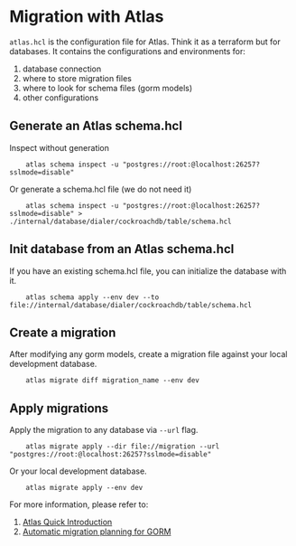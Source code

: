 # Migration with Atlas

`atlas.hcl` is the configuration file for Atlas.
Think it as a terraform but for databases.
It contains the configurations and environments for:
1. database connection
2. where to store migration files
3. where to look for schema files (gorm models)
4. other configurations

## Generate an Atlas schema.hcl
Inspect without generation
```
    atlas schema inspect -u "postgres://root:@localhost:26257?sslmode=disable"
```
Or generate a schema.hcl file (we do not need it)
```
    atlas schema inspect -u "postgres://root:@localhost:26257?sslmode=disable" > ./internal/database/dialer/cockroachdb/table/schema.hcl
```

## Init database from an Atlas schema.hcl
If you have an existing schema.hcl file, you can initialize the database with it.
```
    atlas schema apply --env dev --to file://internal/database/dialer/cockroachdb/table/schema.hcl
```

## Create a migration
After modifying any gorm models, create a migration file against your local development database.
```
    atlas migrate diff migration_name --env dev
```

## Apply migrations
Apply the migration to any database via `--url` flag.
```
    atlas migrate apply --dir file://migration --url "postgres://root:@localhost:26257?sslmode=disable"
```

Or your local development database.
```
    atlas migrate apply --env dev
```

For more information, please refer to:
1. [Atlas Quick Introduction](https://atlasgo.io/getting-started/)
2. [Automatic migration planning for GORM](https://atlasgo.io/guides/orms/gorm)
